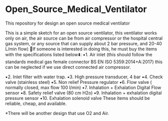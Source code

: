 # Open_Source_Medical_Ventilator
This repository for design an open source medical ventilator

This is a simple sketch for an open source ventilator, this ventilator works only on air, the air source can be from air compressor or the hospital central gas system, or any source that can supply about 2 bar pressure, and 20-40 L/min flow)
🔴If someone is interested in doing this, he must buy the items with the specifications listed below⬇️:
▪️1. Air inlet (this should follow the standards medical gas female connector BS EN ISO 5359:2014+A:2017)
this can be neglected if we use direct connected air compressor.

▪️2. Inlet filter with water trap.
▪️3. High pressure transducer, 4 bar
▪️4. Check valve (stainless steel)
▪️5. Non relief Pressure regulator
▪️6. Flow valve ( normally closed, max flow 100 l/min)
▪️7. Inhalation + Exhalation Digital Flow sensor
▪️8. Safety relief valve (80 cm H2o)
▪️9. Inhalation + exhalation digital pressure sensor 
▪️10. Exhalation solenoid valve
These items should be reliable, cheap, and available.

*There will be another design that use O2 and Air.
